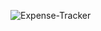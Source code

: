 ![Expense-Tracker ](https://github.com/user-attachments/assets/f7dab56b-e624-4d1a-8fe9-b235ea0791e2)
